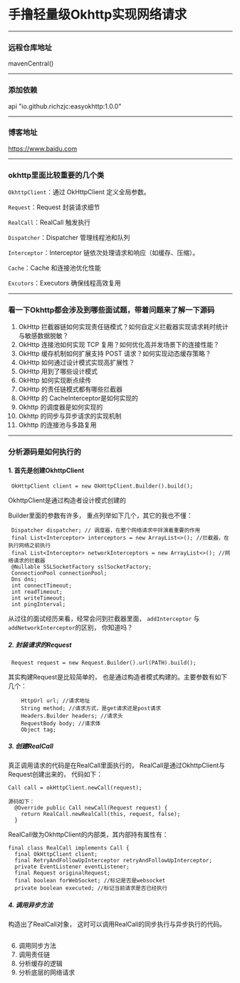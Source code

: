 # 手撸轻量级Okhttp实现网络请求
---

### 远程仓库地址
mavenCentral()

---

### 添加依赖

api "io.github.richzjc:easyokhttp:1.0.0"

--- 

### 博客地址

https://www.baidu.com

---

### okhttp里面比较重要的几个类

`OkhttpClient`：通过 OkHttpClient 定义全局参数。

`Request`：Request 封装请求细节

`RealCall`：RealCall 触发执行

`Dispatcher`：Dispatcher 管理线程池和队列

`Interceptor`：Interceptor 链依次处理请求和响应（如缓存、压缩）。

`Cache`：Cache 和连接池优化性能

`Excutors`：Executors 确保线程高效复用

---
### 看一下Okhttp都会涉及到哪些面试题，带着问题来了解一下源码
1. OkHttp 拦截器链如何实现责任链模式？如何自定义拦截器实现请求耗时统计与敏感数据脱敏？
2. OkHttp 连接池如何实现 TCP 复用？如何优化高并发场景下的连接性能？
3. OkHttp 缓存机制如何扩展支持 POST 请求？如何实现动态缓存策略？
4. OkHttp 如何通过设计模式实现高扩展性？
5. OkHttp 用到了哪些设计模式
6. OkHttp 如何实现断点续传
7. OkHttp 的责任链模式都有哪些拦截器
8. OkHttp 的 CacheInterceptor是如何实现的
9. Okhttp 的调度器是如何实现的
10. Okhttp 的同步与异步请求的实现机制
11. Okhttp 的连接池与多路复用

---
### 分析源码是如何执行的

#### 1. 首先是创建OkhttpClient
   ```
    OkHttpClient client = new OkHttpClient.Builder().build();
   ```
   OkhttpClient是通过构造者设计模式创建的

   Builder里面的参数有许多， 重点列举如下几个，其它的我也不懂：
   ```
    Dispatcher dispatcher; // 调度器，在整个网络请求中拌演着重要的作用
    final List<Interceptor> interceptors = new ArrayList<>(); //拦截器，在执行网络之前执行
    final List<Interceptor> networkInterceptors = new ArrayList<>(); //网络请求的拦截器
    @Nullable SSLSocketFactory sslSocketFactory;
    ConnectionPool connectionPool;
    Dns dns;
    int connectTimeout;
    int readTimeout;
    int writeTimeout;
    int pingInterval;
   ```

   从过往的面试经历来看，经常会问到拦截器里面， `addInterceptor` 与 `addNetworkInterceptor`的区别， 你知道吗？
   
##### 2. 封装请求的Request
```
 Request request = new Request.Builder().url(PATH).build();
```
其实构建Request是比较简单的， 也是通过构造者模式构建的。主要参数有如下几个： 
```
    HttpUrl url; //请求地址 
    String method; //请求方式，是get请求还是post请求
    Headers.Builder headers; //请求头
    RequestBody body; //请求体
    Object tag;
```
##### 3. 创建RealCall
真正调用请求的代码是在RealCall里面执行的， RealCall是通过OkhttpClient与Request创建出来的， 代码如下： 
```
Call call = okHttpClient.newCall(request);

源码如下：
  @Override public Call newCall(Request request) {
    return RealCall.newRealCall(this, request, false);
  }
```

RealCall做为OkhttpClient的内部类，其内部持有属性有： 
```
final class RealCall implements Call {
  final OkHttpClient client; 
  final RetryAndFollowUpInterceptor retryAndFollowUpInterceptor;
  private EventListener eventListener;
  final Request originalRequest;
  final boolean forWebSocket; //标记是否是websocket
  private boolean executed; //标记当前请求是否已经执行
```
##### 4. 调用异步方法
构造出了RealCall对象， 这时可以调用RealCall的同步执行与异步执行的代码。
```

```

6. 调用同步方法
7. 调用责任链
8. 分析缓存的逻辑
9. 分析底层的网络请求
   
